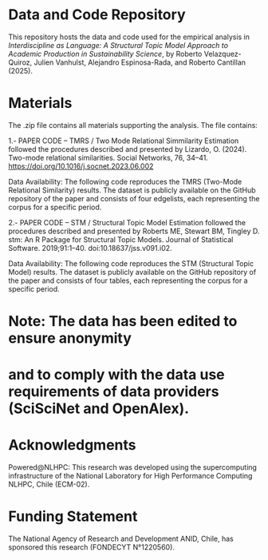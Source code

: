 # Data and Code Repository

This repository hosts the data and code used for the empirical analysis in _Interdiscipline as Language: A Structural Topic Model Approach to Academic Production in Sustainability Science_, by Roberto Velazquez-Quiroz, Julien Vanhulst, Alejandro Espinosa-Rada, and Roberto Cantillan (2025).

# Materials

The .zip file contains all materials supporting the analysis. The file contains: 

1.- PAPER CODE – TMRS / Two Mode Relational Simmilarity
Estimation followed the procedures described and presented by 
Lizardo, O. (2024). Two-mode relational similarities. Social Networks, 76, 34–41. https://doi.org/10.1016/j.socnet.2023.06.002

Data Availability:
The following code reproduces the TMRS (Two-Mode Relational Similarity) results.
The dataset is publicly available on the GitHub repository of the paper and 
consists of four edgelists, each representing the corpus for a specific period.

2.- PAPER CODE – STM / Structural Topic Model
Estimation followed the procedures described and presented by  Roberts ME, Stewart BM, Tingley D. stm: An R Package for Structural Topic
Models. Journal of Statistical Software. 2019;91:1–40. doi:10.18637/jss.v091.i02.

Data Availability:
The following code reproduces the STM (Structural Topic Model) results.
The dataset is publicly available on the GitHub repository of the paper and 
consists of four tables, each representing the corpus for a specific period.


# Note: The data has been edited to ensure anonymity
# and to comply with the data use requirements of data providers (SciSciNet and OpenAlex).


# Acknowledgments 
Powered@NLHPC: This research was developed using the supercomputing infrastructure 
of the National Laboratory for High Performance Computing NLHPC, Chile (ECM-02). 

# Funding Statement 
The National Agency of Research and Development ANID, Chile, has sponsored this research (FONDECYT N°1220560). 
